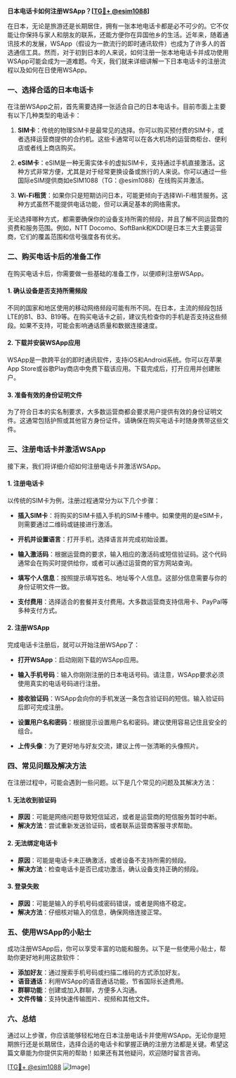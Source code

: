 **日本电话卡如何注册WSApp？[[TG💪+ @esim1088](https://t.me/s/esim1088)]**

在日本，无论是旅游还是长期居住，拥有一张本地电话卡都是必不可少的。它不仅能让你保持与家人和朋友的联系，还能方便你在异国他乡的生活。近年来，随着通讯技术的发展，WSApp（假设为一款流行的即时通讯软件）也成为了许多人的首选通信工具。然而，对于初到日本的人来说，如何注册一张本地电话卡并成功使用WSApp可能会成为一道难题。今天，我们就来详细讲解一下日本电话卡的注册流程以及如何在日使用WSApp。

### 一、选择合适的日本电话卡

在注册WSApp之前，首先需要选择一张适合自己的日本电话卡。目前市面上主要有以下几种类型的电话卡：

1. **SIM卡**：传统的物理SIM卡是最常见的选择。你可以购买预付费的SIM卡，或者选择运营商提供的合约机。这些卡通常可以在各大机场的运营商柜台、便利店或者线上商店购买。

2. **eSIM卡**：eSIM是一种无需实体卡的虚拟SIM卡，支持通过手机直接激活。这种方式非常方便，尤其是对于经常更换设备或旅行的人来说。你可以通过一些国际eSIM提供商如eSIM1088（TG：@esim1088）在线购买并激活。

3. **Wi-Fi租赁**：如果你只是短期访问日本，可能更倾向于选择Wi-Fi租赁服务。这种方式虽然不能提供电话功能，但可以满足基本的网络需求。

无论选择哪种方式，都需要确保你的设备支持所需的频段，并且了解不同运营商的资费和服务范围。例如，NTT Docomo、SoftBank和KDDI是日本三大主要运营商，它们的覆盖范围和信号强度各有优劣。

### 二、购买电话卡后的准备工作

在购买电话卡后，你需要做一些基础的准备工作，以便顺利注册WSApp。

#### 1. 确认设备是否支持所需频段

不同的国家和地区使用的移动网络频段可能有所不同。在日本，主流的频段包括LTE的B1、B3、B19等。在购买电话卡之前，建议先检查你的手机是否支持这些频段。如果不支持，可能会影响通话质量和数据连接速度。

#### 2. 下载并安装WSApp应用

WSApp是一款跨平台的即时通讯软件，支持iOS和Android系统。你可以在苹果App Store或谷歌Play商店中免费下载该应用。下载完成后，打开应用并创建账户。

#### 3. 准备有效的身份证明文件

为了符合日本的实名制要求，大多数运营商都会要求用户提供有效的身份证明文件。这通常包括护照或其他官方身份证件。请确保在购买电话卡时随身携带这些文件。

### 三、注册电话卡并激活WSApp

接下来，我们将详细介绍如何注册电话卡并激活WSApp。

#### 1. 注册电话卡

以传统的SIM卡为例，注册过程通常分为以下几个步骤：

- **插入SIM卡**：将购买的SIM卡插入手机的SIM卡槽中。如果使用的是eSIM卡，则需要通过二维码或链接进行激活。
  
- **开机并设置语言**：打开手机，选择语言并完成初始设置。

- **输入激活码**：根据运营商的要求，输入相应的激活码或短信验证码。这个代码通常会在购买时提供给你，或者可以通过运营商的官方网站查询。

- **填写个人信息**：按照提示填写姓名、地址等个人信息。这部分信息需要与你的身份证明文件一致。

- **支付费用**：选择适合的套餐并支付费用。大多数运营商支持信用卡、PayPal等多种支付方式。

#### 2. 注册WSApp

完成电话卡注册后，就可以开始注册WSApp了：

- **打开WSApp**：启动刚刚下载的WSApp应用。

- **输入手机号码**：输入你刚刚注册的日本电话号码。请注意，WSApp要求必须使用真实的电话号码进行注册。

- **接收验证码**：WSApp会向你的手机发送一条包含验证码的短信。输入验证码后即可完成注册。

- **设置用户名和密码**：根据提示设置用户名和密码。建议使用容易记住且安全的组合。

- **上传头像**：为了更好地与好友交流，建议上传一张清晰的头像照片。

### 四、常见问题及解决方法

在注册过程中，可能会遇到一些问题。以下是几个常见的问题及其解决方法：

#### 1. 无法收到验证码

- **原因**：可能是网络问题导致短信延迟，或者是运营商的短信服务暂时中断。
- **解决方法**：尝试重新发送验证码，或者联系运营商客服寻求帮助。

#### 2. 无法绑定电话卡

- **原因**：可能是电话卡未正确激活，或者设备不支持所需的频段。
- **解决方法**：检查电话卡是否已成功激活，确认设备支持正确的频段。

#### 3. 登录失败

- **原因**：可能是输入的手机号码或密码错误，或者是网络不稳定。
- **解决方法**：仔细核对输入的信息，确保网络连接正常。

### 五、使用WSApp的小贴士

成功注册WSApp后，你可以享受丰富的功能和服务。以下是一些使用小贴士，帮助你更好地利用这款软件：

- **添加好友**：通过搜索手机号码或扫描二维码的方式添加好友。
- **语音通话**：利用WSApp的语音通话功能，节省国际长途费用。
- **群聊功能**：创建或加入群聊，方便多人沟通。
- **文件传输**：支持快速传输图片、视频和其他文件。

### 六、总结

通过以上步骤，你应该能够轻松地在日本注册电话卡并使用WSApp。无论你是短期旅行还是长期居住，选择合适的电话卡和掌握正确的注册方法都是关键。希望这篇文章能为你提供实用的帮助！如果还有其他疑问，欢迎随时留言咨询。

[[TG💪+ @esim1088](https://t.me/s/esim1088) ![Image](https://i.postimg.cc/4NQfJmqS/Snipaste-2025-05-13-00-14-12.png)]